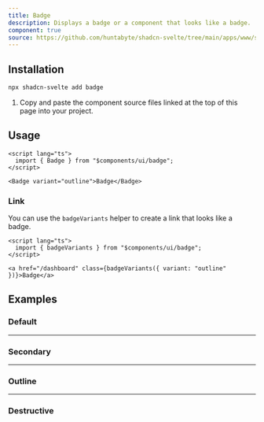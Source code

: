 ```yaml
---
title: Badge
description: Displays a badge or a component that looks like a badge.
component: true
source: https://github.com/huntabyte/shadcn-svelte/tree/main/apps/www/src/lib/components/ui/badge
---
```


<script>
  import { BadgeDemo, BadgeDemoDestructive, BadgeDemoOutline, BadgeDemoSecondary, ComponentExample, ManualInstall } from '$lib/components/docs';
</script>

<ComponentExample src="src/lib/components/docs/examples/badge/BadgeDemo.svelte">

<div slot="example">
<BadgeDemo />
</div>

</ComponentExample>

## Installation

```bash
npx shadcn-svelte add badge
```

<ManualInstall>

1. Copy and paste the component source files linked at the top of this page into your project.

</ManualInstall>

## Usage

```svelte
<script lang="ts">
  import { Badge } from "$components/ui/badge";
</script>
```

```svelte
<Badge variant="outline">Badge</Badge>
```

### Link

You can use the `badgeVariants` helper to create a link that looks like a badge.

```svelte
<script lang="ts">
  import { badgeVariants } from "$components/ui/badge";
</script>
```

```svelte
<a href="/dashboard" class={badgeVariants({ variant: "outline" })}>Badge</a>
```

## Examples

### Default

<ComponentExample src="src/lib/components/docs/examples/badge/BadgeDemo.svelte">

<div slot="example">
<BadgeDemo />
</div>

</ComponentExample>

---

### Secondary

<ComponentExample src="src/lib/components/docs/examples/badge/BadgeDemoSecondary.svelte">

<div slot="example">
<BadgeDemoSecondary />
</div>

</ComponentExample>

---

### Outline

<ComponentExample src="src/lib/components/docs/examples/badge/BadgeDemoOutline.svelte">

<div slot="example">
<BadgeDemoOutline />
</div>

</ComponentExample>

---

### Destructive

<ComponentExample src="src/lib/components/docs/examples/badge/BadgeDemoDestructive.svelte">

<div slot="example">
<BadgeDemoDestructive />
</div>

</ComponentExample>
